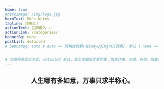 ```yaml
---
home: true
#heroImage: /img/logo.jpg
heroText: DK's Notes
tagline: 顶峰见！
actionText: 立刻进入 →
actionLink: /categories/
bannerBg: none 
postList: detailed
# bannerBg: auto # auto => 网格纹背景(有bodyBgImg时无背景)，默认 | none => 无 | '大图地址' | background: 自定义背景样式       提示：如发现文本颜色不适应你的背景时可以到palette.styl修改$bannerTextColor变量


# 文章列表显示方式: detailed 默认，显示详细版文章列表（包括作者、分类、标签、摘要、分页等）| simple => 显示简约版文章列表（仅标题和日期）| none 不显示文章列表
---
```




<h2 align="center">人生哪有多如意，万事只求半称心。</h2>

